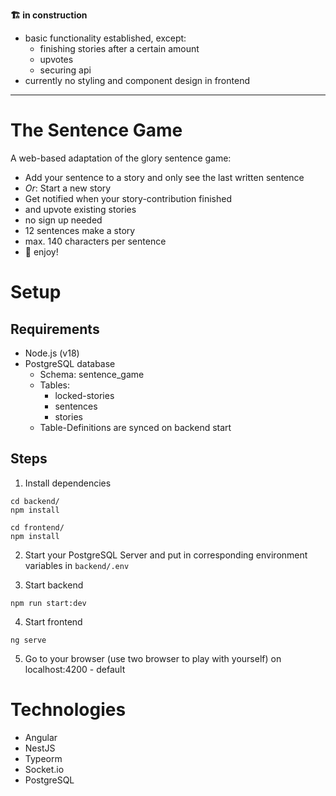 **🏗️ in construction**

- basic functionality established, except:
  - finishing stories after a certain amount
  - upvotes
  - securing api
- currently no styling and component design in frontend

---

# The Sentence Game

A web-based adaptation of the glory sentence game:

- Add your sentence to a story and only see the last written sentence
- *Or*: Start a new story
- Get notified when your story-contribution finished
- and upvote existing stories
- no sign up needed
- 12 sentences make a story
- max. 140 characters per sentence
- 🥳 enjoy!

# Setup

## Requirements
- Node.js (v18)
- PostgreSQL database 
   - Schema: sentence_game
   - Tables:
     - locked-stories
     - sentences
     - stories
   - Table-Definitions are synced on backend start

## Steps

1. Install dependencies

```
cd backend/
npm install

cd frontend/
npm install
```

2. Start your PostgreSQL Server and put in corresponding environment variables in `backend/.env`

3. Start backend

```
npm run start:dev
```

4. Start frontend

```
ng serve
```

5. Go to your browser (use two browser to play with yourself) on localhost:4200 - default

# Technologies

- Angular
- NestJS
- Typeorm
- Socket.io
- PostgreSQL

